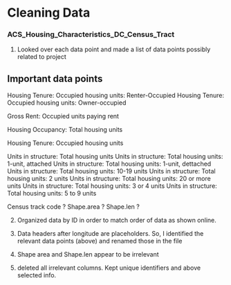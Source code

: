 # Cleaning Data
### ACS_Housing_Characteristics_DC_Census_Tract

1. Looked over each data point and made a list of data points possibly related to project

## Important data points

Housing Tenure: Occupied housing units: Renter-Occupied
Housing Tenure: Occupied housing units: Owner-occupied

Gross Rent: Occupied units paying rent

Housing Occupancy: Total housing units

Housing Tenure: Occupied housing units

Units in structure: Total housing units
Units in structure: Total housing units: 1-unit, attached
Units in structure: Total housing units: 1-unit, dettached
Units in structure: Total housing units: 10-19 units
Units in structure: Total housing units: 2 units
Units in structure: Total housing units: 20 or more units
Units in structure: Total housing units: 3 or 4 units
Units in structure: Total housing units: 5 to 9 units


Census track code ?
Shape.area ?
Shape.len ?

2. Organized data by ID in order to match order of data as shown online.

3. Data headers after longitude are placeholders. So, I identified the relevant data points (above) and renamed those in the file

4. Shape area and Shape.len appear to be irrelevant

5. deleted all irrelevant columns. Kept unique identifiers and above selected info.







